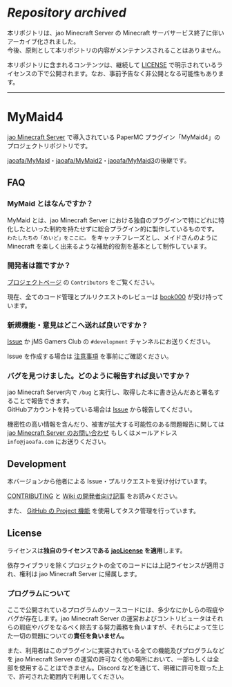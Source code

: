 # _Repository archived_

本リポジトリは、jao Minecraft Server の Minecraft サーバサービス終了に伴いアーカイブ化されました。  
今後、原則として本リポジトリの内容がメンテナンスされることはありません。

本リポジトリに含まれるコンテンツは、継続して [LICENSE](LICENSE) で明示されているライセンスの下で公開されます。なお、事前予告なく非公開となる可能性もあります。

---

# MyMaid4

[jao Minecraft Server](https://jaoafa.com) で導入されている PaperMC プラグイン「MyMaid4」のプロジェクトリポジトリです。

[jaoafa/MyMaid](https://github.com/jaoafa/MyMaid)・[jaoafa/MyMaid2](https://github.com/jaoafa/MyMaid2)・[jaoafa/MyMaid3](https://github.com/jaoafa/MyMaid3)の後継です。

## FAQ

### MyMaid とはなんですか？

MyMaid とは、jao Minecraft Server における独自のプラグインで特にどれに特化したといった制約を持たせずに総合プラグイン的に製作しているものです。  
`わたしたちの「めいど」をここに。` をキャッチフレーズとし、メイドさんのように Minecraft を楽しく出来るような補助的役割を基本として制作しています。

### 開発者は誰ですか？

[プロジェクトページ](https://github.com/jaoafa/MyMaid4) の `Contributors` をご覧ください。

現在、全てのコード管理とプルリクエストのレビューは [book000](https://github.com/book000) が受け持っています。

### 新規機能・意見はどこへ送れば良いですか？

[Issue](https://github.com/jaoafa/MyMaid4/issues) か jMS Gamers Club の `#development` チャンネルにお送りください。

Issue を作成する場合は [注意事項](https://github.com/jaoafa/MyMaid4/issues/32) を事前にご確認ください。

### バグを見つけました。どのように報告すれば良いですか？

jao Minecraft Server内で `/bug` と実行し、取得した本に書き込んだあと署名することで報告できます。  
GitHubアカウントを持っている場合は [Issue](https://github.com/jaoafa/MyMaid4/issues) から報告してください。

機密性の高い情報を含んだり、被害が拡大する可能性のある問題報告に関しては [jao Minecraft Server のお問い合わせ](https://jaoafa.com/support/inquiry)
もしくはメールアドレス `info@jaoafa.com` にお送りください。

## Development

本バージョンから他者による Issue・プルリクエストを受け付けています。

[CONTRIBUTING](CONTRIBUTING.md) と [Wiki の開発者向け記事](https://github.com/jaoafa/MyMaid4/wiki/For-Developers) をお読みください。

また、 [GitHub の Project 機能](https://github.com/jaoafa/MyMaid4/projects/1) を使用してタスク管理を行っています。

## License

ライセンスは**独自のライセンスである [jaoLicense](https://github.com/jaoafa/jao-Minecraft-Server/blob/master/jaoLICENSE.md) を適用**します。

依存ライブラリを除くプロジェクトの全てのコードには上記ライセンスが適用され、権利は jao Minecraft Server に帰属します。

### プログラムについて

ここで公開されているプログラムのソースコードには、多少なにかしらの瑕疵やバグが存在します。jao Minecraft Server
の運営およびコントリビュータはそれらの瑕疵やバグをなるべく除去する努力義務を負いますが、それらによって生じた一切の問題についての**責任を負いません。**

また、利用者はこのプラグインに実装されている全ての機能及びプログラムなどを jao Minecraft Server の運営の許可なく他の場所において、一部もしくは全部を使用することはできません。Discord
などを通じて、明確に許可を取った上で、許可された範囲内で利用してください。

